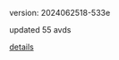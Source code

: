 version: 2024062518-533e

updated 55 avds

[details](https://github.com/0x74f917491bfa7ebfa379/ali_avd_db/blob/master/change_log/2024/06/25/18/533e.txt)